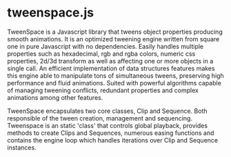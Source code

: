 # tweenspace.js

TweenSpace is a Javascript library that tweens object properties producing smooth animations. It is an optimized tweening engine written from square one in pure Javascript with no dependencies. Easily handles multiple properties such as hexadecimal, rgb and rgba colors, numeric css properties, 2d/3d transform as well as affecting one or more objects in a single call.  An efficient implementation of data structures features makes this engine able to manipulate tons of simultaneous tweens, preserving high performance and fluid animations. Suited with powerful algorithms capable of managing tweening conflicts, redundant properties and complex animations among other features.

TweenSpace encapsulates two core classes, Clip and Sequence. Both responsible of the tween creation, management and sequencing. Tweenspace is an static 'class' that controls global playback, provides methods to create Clips and Sequences, numerous easing functions and contains the engine loop which handles iterations over Clip and Sequence instances.
